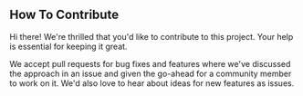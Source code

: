 ## How To Contribute

<!-- [fork]: https://github.com/github/youtube-video-stats/fork
[pr]: https://github.com/github/youtube-video-stats/compare
[code-of-conduct]: CODE_OF_CONDUCT.md -->

Hi there! We're thrilled that you'd like to contribute to this project. Your help is essential for keeping it great.

We accept pull requests for bug fixes and features where we've discussed the approach in an issue and given the go-ahead for a community member to work on it. We'd also love to hear about ideas for new features as issues.

<!-- We track issues on our project board [here](https://github.com/orgs/github/projects/9557/views/1). -->
